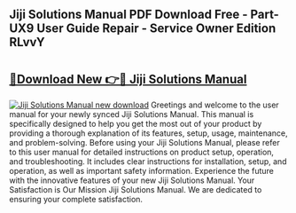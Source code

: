 ## Jiji Solutions Manual PDF Download Free - Part-UX9 User Guide Repair - Service Owner Edition RLvvY

# <h2><a href="http://bc65171.oget.top/?id=Jiji+Solutions+Manual">🔗Download New 👉🔴 Jiji Solutions Manual</a></h2>

[![Jiji Solutions Manual new download](https://i.imgur.com/5g1atiW.png)](http://bc65171.oget.top/?id=Jiji+Solutions+Manual)
Greetings and welcome to the user manual for your newly synced Jiji Solutions Manual. This manual is specifically designed to help you get the most out of your product by providing a thorough explanation of its features, setup, usage, maintenance, and problem-solving. Before using your Jiji Solutions Manual, please refer to this user manual for detailed instructions on product setup, operation, and troubleshooting. It includes clear instructions for installation, setup, and operation, as well as important safety information. Experience the future with the innovative features of your new Jiji Solutions Manual. Your Satisfaction is Our Mission Jiji Solutions Manual. We are dedicated to ensuring your complete satisfaction.
